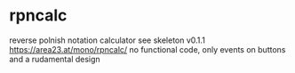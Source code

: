 # rpncalc
reverse polnish notation calculator
see skeleton v0.1.1 https://area23.at/mono/rpncalc/
no functional code, only events on buttons and a rudamental design
